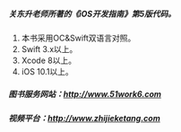 ##### 关东升老师所著的《iOS开发指南》第5版代码。
    
1. 本书采用OC&Swift双语言对照。
2. Swift 3.x以上。
3. Xcode 8以上。
4. iOS 10.1以上。
    
    
##### 图书服务网站：http://www.51work6.com

##### 视频平台：http://www.zhijieketang.com
